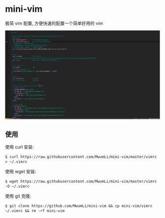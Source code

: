 # mini-vim

极简 vim 配置, 方便快速的配置一个简单好用的 vim  

![mini-vim screenshot](./mini-vim.gif)

## 使用

使用 curl 安装:  

	$ curl https://raw.githubusercontent.com/MwumLi/mini-vim/master/vimrc > ~/.vimrc

使用 wget 安装:  

	$ wget https://raw.githubusercontent.com/MwumLi/mini-vim/master/vimrc -O ~/.vimrc

使用 git 克隆:  

	$ git clone https://github.com/MwumLi/mini-vim && cp mini-vim/vimrc ~/.vimrc && rm -rf mini-vim
